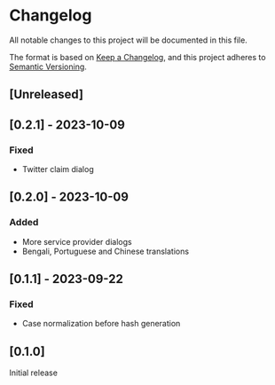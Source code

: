 # Changelog

All notable changes to this project will be documented in this file.

The format is based on [Keep a Changelog](https://keepachangelog.com/en/1.0.0/),
and this project adheres to [Semantic Versioning](https://semver.org/spec/v2.0.0.html).

## [Unreleased]

## [0.2.1] - 2023-10-09
### Fixed
- Twitter claim dialog

## [0.2.0] - 2023-10-09
### Added
- More service provider dialogs
- Bengali, Portuguese and Chinese translations

## [0.1.1] - 2023-09-22
### Fixed
- Case normalization before hash generation

## [0.1.0]
Initial release